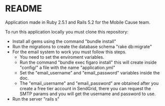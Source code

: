 # README

Application made in Ruby 2.5.1 and Rails 5.2 for the Mobile Cause team.

To run this application locally you must clone this repository:

- Install all gems using the command "bundle install"
- Run the migrations to create the database schema "rake db:migrate"
- For the email system to work you must follow this steps. 
  - You need to set the enviroment variables.
  - Run the command "bundle exec figaro install" this will create inside "config/" a file with the name "application.yml"
  - Set the "email_username" and "email_password" variables inside the doc.
  - The "email_username" and "email_password" are obtained after you create a free tier account in SendGrid, there you can request the SMTP params and you will get the username and password to use.
- Run the server "rails s"
